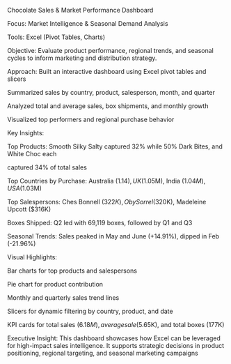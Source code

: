 Chocolate Sales & Market Performance Dashboard

Focus: Market Intelligence & Seasonal Demand Analysis 

Tools: Excel (Pivot Tables, Charts) 

Objective: Evaluate product performance, regional trends, and seasonal cycles to inform marketing and 
distribution strategy.

 Approach:
 Built an interactive dashboard using Excel pivot tables and slicers
 
 Summarized sales by country, product, salesperson, month, and quarter
 
 Analyzed total and average sales, box shipments, and monthly growth
 
 Visualized top performers and regional purchase behavior
 
 Key Insights:

Top Products: Smooth Silky Salty captured 32% while 50% Dark Bites, and White Choc each 

captured 34% of total sales

Top Countries by Purchase: Australia ($1.14), UK ($1.05M), India ($1.04M), USA ($1.03M)

Top Salespersons: Ches Bonnell ($322K), Oby Sorrel ($320K), Madeleine Upcott ($316K)

Boxes Shipped: Q2 led with 69,119 boxes, followed by Q1 and Q3

Seasonal Trends: Sales peaked in May and June (+14.91%), dipped in Feb (-21.96%)

Visual Highlights:

Bar charts for top products and salespersons

Pie chart for product contribution

Monthly and quarterly sales trend lines

Slicers for dynamic filtering by country, product, and date

KPI cards for total sales ($6.18M), average sale ($5.65K), and total boxes (177K)

Executive Insight: This dashboard showcases how Excel can be leveraged for high-impact sales 
intelligence. It supports strategic decisions in product positioning, regional targeting, and seasonal 
marketing campaigns
